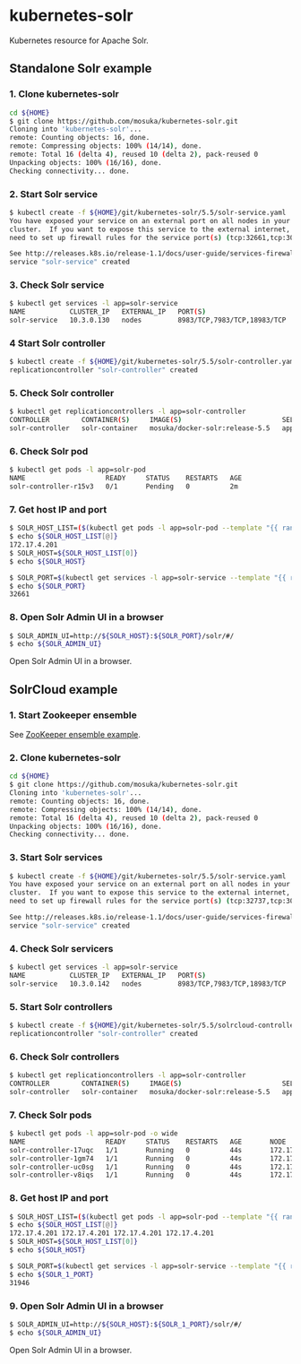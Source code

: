 # kubernetes-solr
Kubernetes resource for Apache Solr.

## Standalone Solr example

### 1. Clone kubernetes-solr

```sh
cd ${HOME}
$ git clone https://github.com/mosuka/kubernetes-solr.git
Cloning into 'kubernetes-solr'...
remote: Counting objects: 16, done.
remote: Compressing objects: 100% (14/14), done.
remote: Total 16 (delta 4), reused 10 (delta 2), pack-reused 0
Unpacking objects: 100% (16/16), done.
Checking connectivity... done.
```

### 2. Start Solr service

```sh
$ kubectl create -f ${HOME}/git/kubernetes-solr/5.5/solr-service.yaml
You have exposed your service on an external port on all nodes in your
cluster.  If you want to expose this service to the external internet, you may
need to set up firewall rules for the service port(s) (tcp:32661,tcp:30312,tcp:32347) to serve traffic.

See http://releases.k8s.io/release-1.1/docs/user-guide/services-firewalls.md for more details.
service "solr-service" created
```

### 3. Check Solr service

```sh
$ kubectl get services -l app=solr-service
NAME           CLUSTER_IP   EXTERNAL_IP   PORT(S)                       SELECTOR            AGE
solr-service   10.3.0.130   nodes         8983/TCP,7983/TCP,18983/TCP   app=zookeeper-pod   1m
```

### 4 Start Solr controller

```sh
$ kubectl create -f ${HOME}/git/kubernetes-solr/5.5/solr-controller.yaml
replicationcontroller "solr-controller" created
```

### 5. Check Solr controller

```sh
$ kubectl get replicationcontrollers -l app=solr-controller
CONTROLLER        CONTAINER(S)     IMAGE(S)                         SELECTOR       REPLICAS   AGE
solr-controller   solr-container   mosuka/docker-solr:release-5.5   app=solr-pod   1          1m
```

### 6. Check Solr pod

```sh
$ kubectl get pods -l app=solr-pod
NAME                    READY     STATUS    RESTARTS   AGE
solr-controller-r15v3   0/1       Pending   0          2m
```

### 7. Get host IP and port

```sh
$ SOLR_HOST_LIST=($(kubectl get pods -l app=solr-pod --template "{{ range .items}}{{ if eq .kind \"Pod\" }}{{if eq .status.phase \"Running\" }}{{ .status.hostIP }} {{ end }}{{ end }}{{ end }}"))
$ echo ${SOLR_HOST_LIST[@]}
172.17.4.201
$ SOLR_HOST=${SOLR_HOST_LIST[0]}
$ echo ${SOLR_HOST}

$ SOLR_PORT=$(kubectl get services -l app=solr-service --template "{{ range .items }}{{ range .spec.ports }}{{ if eq .name \"solr\" }}{{ .nodePort }}{{ end }}{{ end }}{{ end }}")
$ echo ${SOLR_PORT}
32661
```

### 8. Open Solr Admin UI in a browser

```sh
$ SOLR_ADMIN_UI=http://${SOLR_HOST}:${SOLR_PORT}/solr/#/
$ echo ${SOLR_ADMIN_UI}
```

Open Solr Admin UI in a browser.



## SolrCloud example

### 1. Start Zookeeper ensemble

See [ZooKeeper ensemble example](https://github.com/mosuka/kubernetes-zookeeper).

### 2. Clone kubernetes-solr

```sh
cd ${HOME}
$ git clone https://github.com/mosuka/kubernetes-solr.git
Cloning into 'kubernetes-solr'...
remote: Counting objects: 16, done.
remote: Compressing objects: 100% (14/14), done.
remote: Total 16 (delta 4), reused 10 (delta 2), pack-reused 0
Unpacking objects: 100% (16/16), done.
Checking connectivity... done.
```

### 3. Start Solr services

```sh
$ kubectl create -f ${HOME}/git/kubernetes-solr/5.5/solr-service.yaml
You have exposed your service on an external port on all nodes in your
cluster.  If you want to expose this service to the external internet, you may
need to set up firewall rules for the service port(s) (tcp:32737,tcp:30762,tcp:30279) to serve traffic.

See http://releases.k8s.io/release-1.1/docs/user-guide/services-firewalls.md for more details.
service "solr-service" created
```

### 4. Check Solr servicers

```sh
$ kubectl get services -l app=solr-service
NAME           CLUSTER_IP   EXTERNAL_IP   PORT(S)                       SELECTOR       AGE
solr-service   10.3.0.142   nodes         8983/TCP,7983/TCP,18983/TCP   app=solr-pod   7s
```

### 5. Start Solr controllers

```sh
$ kubectl create -f ${HOME}/git/kubernetes-solr/5.5/solrcloud-controller.yaml
replicationcontroller "solr-controller" created
```

### 6. Check Solr controllers

```sh
$ kubectl get replicationcontrollers -l app=solr-controller
CONTROLLER        CONTAINER(S)     IMAGE(S)                         SELECTOR       REPLICAS   AGE
solr-controller   solr-container   mosuka/docker-solr:release-5.5   app=solr-pod   4          20s
```

### 7. Check Solr pods

```sh
$ kubectl get pods -l app=solr-pod -o wide
NAME                    READY     STATUS    RESTARTS   AGE       NODE
solr-controller-17uqc   1/1       Running   0          44s       172.17.4.201
solr-controller-1gm74   1/1       Running   0          44s       172.17.4.201
solr-controller-uc0sg   1/1       Running   0          44s       172.17.4.201
solr-controller-v8iqs   1/1       Running   0          44s       172.17.4.201
```

### 8. Get host IP and port

```sh
$ SOLR_HOST_LIST=($(kubectl get pods -l app=solr-pod --template "{{ range .items}}{{ if eq .kind \"Pod\" }}{{if eq .status.phase \"Running\" }}{{ .status.hostIP }} {{ end }}{{ end }}{{ end }}"))
$ echo ${SOLR_HOST_LIST[@]}
172.17.4.201 172.17.4.201 172.17.4.201 172.17.4.201
$ SOLR_HOST=${SOLR_HOST_LIST[0]}
$ echo ${SOLR_HOST}

$ SOLR_PORT=$(kubectl get services -l app=solr-service --template "{{ range .items }}{{ range .spec.ports }}{{ if eq .name \"solr\" }}{{ .nodePort }}{{ end }}{{ end }}{{ end }}")
$ echo ${SOLR_1_PORT}
31946
```

### 9. Open Solr Admin UI in a browser

```sh
$ SOLR_ADMIN_UI=http://${SOLR_HOST}:${SOLR_1_PORT}/solr/#/
$ echo ${SOLR_ADMIN_UI}
```

Open Solr Admin UI in a browser.




